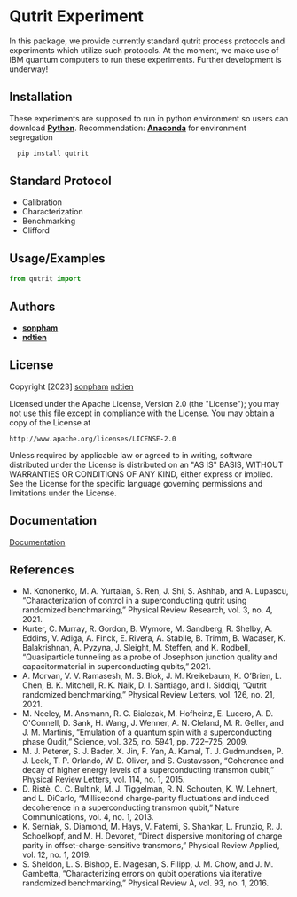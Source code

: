 
# Qutrit Experiment

<p>In this package, we provide currently standard qutrit process protocols and experiments which utilize such protocols. 
At the moment, we make use of IBM quantum computers to run these experiments. Further development is underway!
</p>

## Installation

These experiments are supposed to run in python environment so users can download **[Python](https://www.python.org/downloads/)**. 
Recommendation: **[Anaconda](https://www.anaconda.com/products/distribution)** for environment segregation

```bash
  pip install qutrit
```

## Standard Protocol

<ul>
  <li>Calibration</li>
  <li>Characterization</li>
  <li>Benchmarking</li>
  <li>Clifford</li>
</ul>

## Usage/Examples

```python
from qutrit import
```

## Authors

- **[sonpham](https://github.com/spham1611)**
- **[ndtien](https://github.com/ngdnhtien)**

## License

Copyright [2023] [sonpham](https://github.com/spham1611) [ndtien](https://github.com/ngdnhtien)

<p>Licensed under the Apache License, Version 2.0 (the "License");
you may not use this file except in compliance with the License.
You may obtain a copy of the License at</p>

    http://www.apache.org/licenses/LICENSE-2.0

<p>Unless required by applicable law or agreed to in writing, software
distributed under the License is distributed on an "AS IS" BASIS,
WITHOUT WARRANTIES OR CONDITIONS OF ANY KIND, either express or implied.
See the License for the specific language governing permissions and
limitations under the License.</p>


## Documentation

[Documentation](https://linktodocumentation)


## References
<ul>
    <li>M. Kononenko, M. A. Yurtalan, S. Ren, J. Shi, S. Ashhab, and A. Lupascu, “Characterization of control in a superconducting qutrit using randomized benchmarking,” Physical Review Research, vol. 3, no. 4, 2021. </li>
    <li>Kurter, C. Murray, R. Gordon, B. Wymore, M. Sandberg, R. Shelby, A. Eddins, V. Adiga, A. Finck, E. Rivera, A. Stabile, B. Trimm, B. Wacaser, K. Balakrishnan, A. Pyzyna, J. Sleight, M. Steffen, and K. Rodbell, “Quasiparticle tunneling as a probe of Josephson junction quality and capacitormaterial in superconducting qubits,” 2021. </li>
    <li>A. Morvan, V. V. Ramasesh, M. S. Blok, J. M. Kreikebaum, K. O’Brien, L. Chen, B. K. Mitchell, R. K. Naik, D. I. Santiago, and I. Siddiqi, “Qutrit randomized benchmarking,” Physical Review Letters, vol. 126, no. 21, 2021. </li>
    <li>M. Neeley, M. Ansmann, R. C. Bialczak, M. Hofheinz, E. Lucero, A. D. O'Connell, D. Sank, H. Wang, J. Wenner, A. N. Cleland, M. R. Geller, and J. M. Martinis, “Emulation of a quantum spin with a superconducting phase Qudit,” Science, vol. 325, no. 5941, pp. 722–725, 2009. </li>
    <li>M. J. Peterer, S. J. Bader, X. Jin, F. Yan, A. Kamal, T. J. Gudmundsen, P. J. Leek, T. P. Orlando, W. D. Oliver, and S. Gustavsson, “Coherence and decay of higher energy levels of a superconducting transmon qubit,” Physical Review Letters, vol. 114, no. 1, 2015. </li>
    <li>D. Ristè, C. C. Bultink, M. J. Tiggelman, R. N. Schouten, K. W. Lehnert, and L. DiCarlo, “Millisecond charge-parity fluctuations and induced decoherence in a superconducting transmon qubit,” Nature Communications, vol. 4, no. 1, 2013. </li>
    <li>K. Serniak, S. Diamond, M. Hays, V. Fatemi, S. Shankar, L. Frunzio, R. J. Schoelkopf, and M. H. Devoret, “Direct dispersive monitoring of charge parity in offset-charge-sensitive transmons,” Physical Review Applied, vol. 12, no. 1, 2019. </li>
    <li>S. Sheldon, L. S. Bishop, E. Magesan, S. Filipp, J. M. Chow, and J. M. Gambetta, “Characterizing errors on qubit operations via iterative randomized benchmarking,” Physical Review A, vol. 93, no. 1, 2016. 
</ul>

